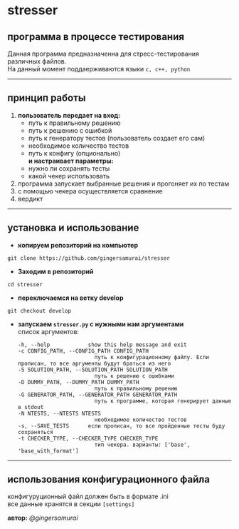 # stresser
## программа в процессе тестирования
Данная программа предназначенна для 
стресс-тестирования различных файлов. \
На данный момент поддаерживаются языки `c, c++, python`

---

## принцип работы
1. **пользователь передает на вход:**
    + путь к правильному решению
    + путь к решению с ошибкой
    + путь к генератору тестов (пользователь создает его сам)
    + необходимое количество тестов
    + путь к конфигу (опционально) \
    **и настраивает параметры:**
    + нужно ли сохранять тесты
    + какой чекер использовать
2. программа запускает выбранные решения и 
    прогоняет их по тестам
3. с помощью чекера осуществляется сравнение
4. вердикт



--- 

## установка и использование

+ **копируем репозиторий на компьютер**
```
git clone https://github.com/gingersamurai/stresser
```
+ **Заходим в репозиторий**
```
cd stresser
```
+ **переключаемся на ветку develop**
```
git checkout develop
```
+ **запускаем `stresser.py` с нужными нам аргументами** \
    список аргументов:
    
    ```
    -h, --help            show this help message and exit
    -c CONFIG_PATH, --CONFIG_PATH CONFIG_PATH
                            путь к конфигурационному файлу. Если прописан, то все аргументы будут браться из него
    -S SOLUTION_PATH, --SOLUTION_PATH SOLUTION_PATH
                            путь к решению с ошибками
    -D DUMMY_PATH, --DUMMY_PATH DUMMY_PATH
                            путь к правильному решению
    -G GENERATOR_PATH, --GENERATOR_PATH GENERATOR_PATH
                            путь к программе, которая генерирует данные в stdout
    -N NTESTS, --NTESTS NTESTS
                            необходимое количество тестов
    -s, --SAVE_TESTS      если прописан, то все пройденные тесты буду сохраняться
    -t CHECKER_TYPE, --CHECKER_TYPE CHECKER_TYPE
                            тип чекера. варианты: ['base', 'base_with_format']
    ```
---
## использования конфигурационного файла
конфигуруционный файл должен быть в формате .ini \
все данные хранятся в секции `[settings]`


**автор:** *@gingersamurai*


